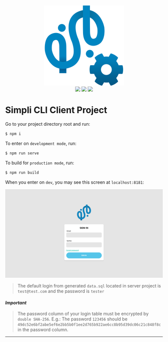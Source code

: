 <p align="center">
  <img alt="Simpli CLI" src="https://raw.githubusercontent.com/simplitech/simpli-cli/master/logo.png" width="256" height="256">
  <br>
  <a href="https://www.npmjs.com/package/@simpli/cli"><img src="https://img.shields.io/npm/v/@simpli/cli.svg"></a>
  <a href="https://www.npmjs.com/package/@simpli/cli"><img src="https://img.shields.io/npm/dt/@simpli/cli.svg"></a>
  <a href="https://www.npmjs.com/package/@simpli/cli"><img src="https://img.shields.io/npm/l/@simpli/cli.svg"></a>
</p>

# Simpli CLI Client Project

Go to your project directory root and run:
```sh
$ npm i
```

To enter on `development mode`, run:
```sh
$ npm run serve
```

To build for `production mode`, run:
```sh
$ npm run build
```

When you enter on `dev`, you may see this screen at `localhost:8181`:

![Client Running](https://raw.githubusercontent.com/simplitech/simpli-cli/master/docs/img/client-img3.png)
> The default login from generated `data.sql` located in server project is `test@test.com` and the password is `tester`

#### _Important_
> The password column of your login table must be encrypted by `double SHA-256`. E.g.: The password `123456` should be `49dc52e6bf2abe5ef6e2bb5b0f1ee2d765b922ae6cc8b95d39dc06c21c848f8c` in the password column.

---
